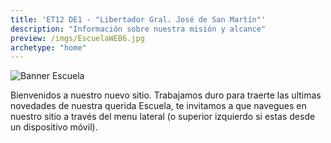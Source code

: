 ```yaml
---
title: 'ET12 DE1 - "Libertador Gral. José de San Martín"'
description: "Información sobre nuestra misión y alcance"
preview: /imgs/EscuelaWEB6.jpg
archetype: "home" 
---
```


![Banner Escuela](/imgs/EscuelaWEB6.jpg)

Bienvenidos a nuestro nuevo sitio. Trabajamos duro para traerte las ultimas novedades de nuestra querida Escuela, te invitamos a que navegues en nuestro sitio a través del menu lateral (o superior izquierdo si estas desde un dispositivo móvil).